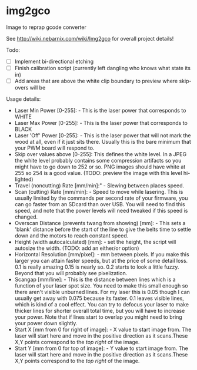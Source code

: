 # img2gco
Image to reprap gcode converter

See http://wiki.nebarnix.com/wiki/Img2gco for overall project details!

Todo:
- [ ] Implement bi-directional etching
- [ ] Finish calibration script (currently left dangling who knows what state its in)
- [ ] Add areas that are above the white clip boundary to preview where skip-overs will be 

Usage details:
* Laser Min Power [0-255]: - This is the laser power that corresponds to WHITE
* Laser Max Power [0-255]: - This is the laser power that corresponds to BLACK
* Laser 'Off' Power [0-255]: - This is the laser power that will not mark the wood at all, even if it just sits there. Usually this is the bare minimum that your PWM board will respond to.
* Skip over values above [0-255]: This defines the white level. In a JPEG the white level probably contains some compression artifacts so you might have to go down to 252 or so. PNG images should have white at 255 so 254 is a good value. (TODO: preview the image with this level hi-lighted)
* Travel (noncutting) Rate [mm/min]:" - Slewing between places speed.
* Scan (cutting) Rate [mm/min]: - Speed to move while lasering. This is usually limited by the commands per second rate of your firmware, you can go faster from an SDcard than over USB. You will need to find this speed, and note that the power levels will need tweaked if this speed is changed.
* Overscan Distance (prevents twang from showing) [mm]: - This sets a 'blank' distance before the start of the line to give the belts time to settle down and the motors to reach constant speed.
* Height (width autocalculated) [mm]: - set the height, the script will autosize the width. (TODO: add an either/or option)
* Horizontal Resolution [mm/pixel]: - mm between pixels. If you make this larger you can attain faster speeds, but at the price of some detail loss. 0.1 is really amazing 0.15 is nearly so. 0.2 starts to look a little fuzzy. Beyond that you will probably see pixelization.
* Scangap [mm/line]: - This is the distance between lines which is a function of your laser spot size. You need to make this small enough so there aren't visible unburned lines. For my laser this is 0.05 though I can usually get away with 0.075 because its faster. 0.1 leaves visible lines, which is kind of a cool effect. You can try to defocus your laser to make thicker lines for shorter overall total time, but you will have to increase your power. Note that if lines start to overlap you might need to bring your power down slightly.
* Start X [mm from 0 for right of image]: - X value to start image from. The laser will start here and move in the positive direction as it scans.These X,Y points correspond to the *top right* of the image.
* Start Y [mm from 0 for top of image]: - Y value to start image from. The laser will start here and move in the positive direction as it scans.These X,Y points correspond to the *top right* of the image.
